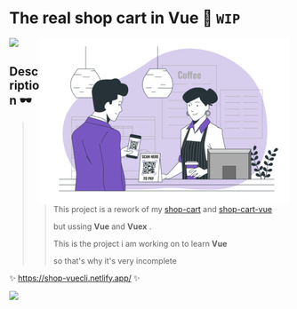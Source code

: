 # The real shop cart in Vue 👑 `WIP`


<img src="https://64.media.tumblr.com/c319e568881a1470cbb108483961a062/f21bfa88f720975d-64/s640x960/b3f1060c8f4075ac01b408f10ad0b0266bc2f2f7.gifv">
<img src="https://github.com/Tina-bot/Shop-Cart-VueCLI/blob/main/src/assets/logo.svg" width="450px" align="right">

## Description  🕶

>> This project is a rework of my [shop-cart](https://github.com/Tina-bot/Shop-Cart) and [shop-cart-vue](https://github.com/Tina-bot/Shop-Cart-Vue) </p>
>> but ussing __Vue__ and __Vuex__ . </p>
>> This is the project i am working on to learn __Vue__ </p>
>> so that's why it's very incomplete </p>

✨ https://shop-vuecli.netlify.app/ ✨

<img src="https://64.media.tumblr.com/c319e568881a1470cbb108483961a062/f21bfa88f720975d-64/s640x960/b3f1060c8f4075ac01b408f10ad0b0266bc2f2f7.gifv">
